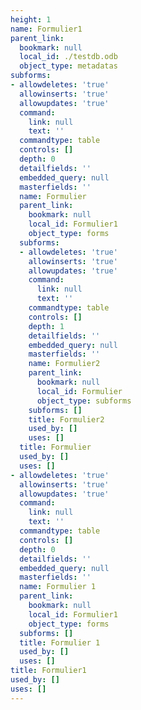 ```yaml
---
height: 1
name: Formulier1
parent_link:
  bookmark: null
  local_id: ./testdb.odb
  object_type: metadatas
subforms:
- allowdeletes: 'true'
  allowinserts: 'true'
  allowupdates: 'true'
  command:
    link: null
    text: ''
  commandtype: table
  controls: []
  depth: 0
  detailfields: ''
  embedded_query: null
  masterfields: ''
  name: Formulier
  parent_link:
    bookmark: null
    local_id: Formulier1
    object_type: forms
  subforms:
  - allowdeletes: 'true'
    allowinserts: 'true'
    allowupdates: 'true'
    command:
      link: null
      text: ''
    commandtype: table
    controls: []
    depth: 1
    detailfields: ''
    embedded_query: null
    masterfields: ''
    name: Formulier2
    parent_link:
      bookmark: null
      local_id: Formulier
      object_type: subforms
    subforms: []
    title: Formulier2
    used_by: []
    uses: []
  title: Formulier
  used_by: []
  uses: []
- allowdeletes: 'true'
  allowinserts: 'true'
  allowupdates: 'true'
  command:
    link: null
    text: ''
  commandtype: table
  controls: []
  depth: 0
  detailfields: ''
  embedded_query: null
  masterfields: ''
  name: Formulier 1
  parent_link:
    bookmark: null
    local_id: Formulier1
    object_type: forms
  subforms: []
  title: Formulier 1
  used_by: []
  uses: []
title: Formulier1
used_by: []
uses: []
---
```


